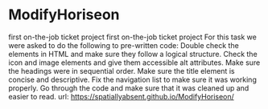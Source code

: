 # ModifyHoriseon
first on-the-job ticket project
first on-the-job ticket project
For this task we were asked to do the following to pre-written code: Double check the elements in HTML and make sure they follow a logical structure. Check the icon and image elements and give them accessible alt attributes. Make sure the headings were in sequential order. Make sure the title element is concise and descriptive. Fix the navigation list to make sure it was working properly. Go through the code and make sure that it was cleaned up and easier to read. 
url: https://spatiallyabsent.github.io/ModifyHoriseon/
